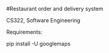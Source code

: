 #Restaurant order and delivery system 

   CS322, Software Engineering 

Requirements:

pip install -U googlemaps 
